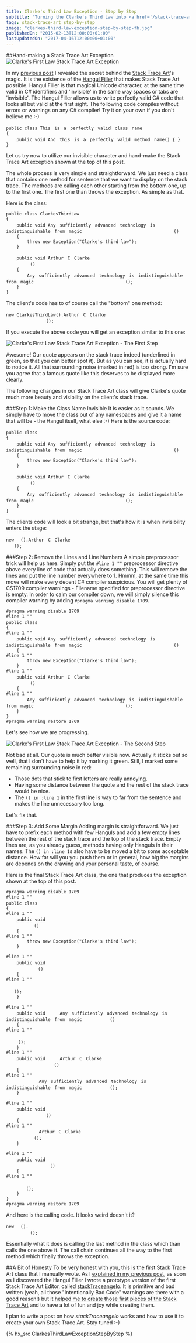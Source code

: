 ```yaml
---
title: Clarke's Third Law Exception - Step by Step
subtitle: "Turning the Clarke's Third Law into <a href='/stack-trace-art'>Stack Trace Art</a>. One step at the time."
tags: stack-trace-art step-by-step
image: "clarkes-third-law-exception-step-by-step-fb.jpg"
publishedOn: "2015-02-13T12:00:00+01:00"
lastUpdatedOn: "2017-04-16T12:00:00+01:00"
---
```

##Hand-making a Stack Trace Art Exception
![Clarke's First Law Stack Trace Art Exception](/resources/clarkes-third-law-exception-step-by-step/clarkes-third-law-exception-stack-trace-art-on-view-detail.png)

In my [previous post](/his-majesty-hangul-the-filler) I revealed the secret behind the [Stack Trace Art](/stack-trace-art)'s magic. It is the existence of the [Hangul Filler](http://www.fileformat.info/info/unicode/char/3164/index.htm) that makes Stack Trace Art possible. Hangul Filler is that magical Unicode character, at the same time valid in C# identifiers and 'invisible' in the same way spaces or tabs are 'invisible'. The Hangul Filler allows us to write perfectly valid C# code that looks all but valid at the first sight. The following code compiles without errors or warnings on any C# compiler! Try it on your own if you don't believe me :-)

    public class Thisㅤisㅤaㅤperfectlyㅤvalidㅤclassㅤname
    {
        public void Andㅤthisㅤisㅤaㅤperfectlyㅤvalidㅤmethodㅤname() { }
    }

<script type="text/javascript">
if(navigator.userAgent.toLowerCase().indexOf('firefox') > -1)
{
    document.write
    ("<p class='alert alert-danger'>I see that you use Firefox. Unfortunately Firefox does not render the Hangul Filler properly. I'll report that to the Firefox team. Meanwhile, if you want to get a feeling how the code in this post looks like, open this web page in some other browser. I tested the page in Chrome and Internet Explorer and they both render the Hangul Filler properly. Basically, the code given above should look like this (I just replaced Hangul Fillers with spaces):</p>");
    
    document.write
    ("<pre><code>public class This is a perfectly valid class name\n" +
     "{\n" +
     "    public void And this is a perfectly valid method name() { }\n" +
     "}</code></pre>");
}
</script>
    
Let us try now to utilize our invisible character and hand-make the Stack Trace Art exception shown at the top of this post.

The whole process is very simple and straightforward. We just need a class that contains one method for sentence that we want to display on the stack trace. The methods are calling each other starting from the bottom one, up to the first one. The first one than throws the exception. As simple as that.

Here is the class:

    public class ClarkesThirdLaw
    {
        public void Anyㅤsufficientlyㅤadvancedㅤtechnologyㅤisㅤindistinguishableㅤfromㅤmagicㅤㅤㅤㅤㅤㅤㅤㅤㅤㅤㅤㅤㅤㅤㅤㅤㅤㅤㅤㅤㅤㅤㅤ()
        {
            throw new Exception("Clarke's third law");
        }

        public void ArthurㅤCㅤClarkeㅤㅤㅤㅤㅤㅤㅤㅤㅤㅤㅤㅤㅤㅤㅤㅤㅤㅤㅤㅤㅤㅤㅤㅤㅤㅤㅤㅤㅤㅤㅤ()
        {
            Anyㅤsufficientlyㅤadvancedㅤtechnologyㅤisㅤindistinguishableㅤfromㅤmagicㅤㅤㅤㅤㅤㅤㅤㅤㅤㅤㅤㅤㅤㅤㅤㅤㅤㅤㅤㅤㅤㅤㅤ();
        }
    }

The client's code has to of course call the "bottom" one method:

    new ClarkesThirdLaw().ArthurㅤCㅤClarkeㅤㅤㅤㅤㅤㅤㅤㅤㅤㅤㅤㅤㅤㅤㅤㅤㅤㅤㅤㅤㅤㅤㅤㅤㅤㅤㅤㅤㅤㅤㅤ();

If you execute the above code you will get an exception similar to this one:

![Clarke's First Law Stack Trace Art Exception - The First Step](/resources/clarkes-third-law-exception-step-by-step/clarkes-third-law-exception-stack-trace-art-first-step.png)

Awesome! Our quote appears on the stack trace indeed (underlined in green, so that you can better spot it). But as you can see, it is actually hard to notice it. All that surrounding noise (marked in red) is too strong. I'm sure you agree that a famous quote like this deserves to be displayed more clearly.

The following changes in our Stack Trace Art class will give Clarke's quote much more beauty and visibility on the client's stack trace.

###Step 1: Make the Class Name Invisible
It is easier as it sounds. We simply have to move the class out of any namespaces and give it a name that will be - the Hangul itself, what else :-) Here is the source code:

    public class ㅤ
    {
        public void Anyㅤsufficientlyㅤadvancedㅤtechnologyㅤisㅤindistinguishableㅤfromㅤmagicㅤㅤㅤㅤㅤㅤㅤㅤㅤㅤㅤㅤㅤㅤㅤㅤㅤㅤㅤㅤㅤㅤㅤ()
        {
            throw new Exception("Clarke's third law");
        }

        public void ArthurㅤCㅤClarkeㅤㅤㅤㅤㅤㅤㅤㅤㅤㅤㅤㅤㅤㅤㅤㅤㅤㅤㅤㅤㅤㅤㅤㅤㅤㅤㅤㅤㅤㅤㅤ()
        {
            Anyㅤsufficientlyㅤadvancedㅤtechnologyㅤisㅤindistinguishableㅤfromㅤmagicㅤㅤㅤㅤㅤㅤㅤㅤㅤㅤㅤㅤㅤㅤㅤㅤㅤㅤㅤㅤㅤㅤㅤ();
        }
    }

The clients code will look a bit strange, but that's how it is when invisibility enters the stage:

    new ㅤ().ArthurㅤCㅤClarkeㅤㅤㅤㅤㅤㅤㅤㅤㅤㅤㅤㅤㅤㅤㅤㅤㅤㅤㅤㅤㅤㅤㅤㅤㅤㅤㅤㅤㅤㅤㅤ();

###Step 2: Remove the Lines and Line Numbers
A simple preprocessor trick will help us here. Simply put the `#line 1 ""` preprocessor directive above every line of code that actually does something. This will remove the lines and put the line number everywhere to 1. Hmmm, at the same time this move will make every decent C# compiler suspicious. You will get plenty of CS1709 compiler warnings - Filename specified for preprocessor directive is empty. In order to calm our compiler down, we will simply silence this compiler warning by adding `#pragma warning disable 1709`.

    #pragma warning disable 1709
    #line 1 ""
    public class ㅤ
    {
    #line 1 ""
        public void Anyㅤsufficientlyㅤadvancedㅤtechnologyㅤisㅤindistinguishableㅤfromㅤmagicㅤㅤㅤㅤㅤㅤㅤㅤㅤㅤㅤㅤㅤㅤㅤㅤㅤㅤㅤㅤㅤㅤㅤ()
        {
    #line 1 ""
            throw new Exception("Clarke's third law");
        }
    #line 1 ""
        public void ArthurㅤCㅤClarkeㅤㅤㅤㅤㅤㅤㅤㅤㅤㅤㅤㅤㅤㅤㅤㅤㅤㅤㅤㅤㅤㅤㅤㅤㅤㅤㅤㅤㅤㅤㅤ()
        {
    #line 1 ""
            Anyㅤsufficientlyㅤadvancedㅤtechnologyㅤisㅤindistinguishableㅤfromㅤmagicㅤㅤㅤㅤㅤㅤㅤㅤㅤㅤㅤㅤㅤㅤㅤㅤㅤㅤㅤㅤㅤㅤㅤ();
        }
    }
    #pragma warning restore 1709

Let's see how we are progressing.

![Clarke's First Law Stack Trace Art Exception - The Second Step](/resources/clarkes-third-law-exception-step-by-step/clarkes-third-law-exception-stack-trace-art-second-step.png)

Not bad at all. Our quote is much better visible now. Actually it sticks out so well, that I don't have to help it by marking it green. Still, I marked some remaining surrounding noise in red:

- Those dots that stick to first letters are really annoying.
- Having some distance between the quote and the rest of the stack trace would be nice.
- The `() in :line 1` in the first line is way to far from the sentence and makes the line unnecessary too long.

Let's fix that.

###Step 3: Add Some Margin
Adding margin is straightforward. We just have to prefix each method with few Hanguls and add a few empty lines between the rest of the stack trace and the top of the stack trace. Empty lines are, as you already guess, methods having only Hanguls in their names. The `() in :line 1`s also have to be moved a bit to some acceptable distance. How far will you you push them or in general, how big the margins are depends on the drawing and your personal taste, of course.

Here is the final Stack Trace Art class, the one that produces the exception shown at the top of this post.

    #pragma warning disable 1709
    #line 1 ""
    public class ㅤ
    {
    #line 1 ""
        public void ㅤㅤㅤㅤㅤㅤㅤㅤㅤㅤㅤㅤㅤㅤㅤㅤㅤㅤㅤㅤㅤㅤㅤㅤㅤㅤㅤㅤㅤㅤㅤㅤㅤㅤㅤㅤㅤㅤㅤㅤㅤㅤ()
        {
    #line 1 ""
            throw new Exception("Clarke's third law");
        }

    #line 1 ""
        public void ㅤㅤㅤㅤㅤㅤㅤㅤㅤㅤㅤㅤㅤㅤㅤㅤㅤㅤㅤㅤㅤㅤㅤㅤㅤㅤㅤㅤㅤㅤㅤㅤㅤㅤㅤㅤㅤㅤㅤㅤㅤㅤㅤ()
        {
    #line 1 ""
            ㅤㅤㅤㅤㅤㅤㅤㅤㅤㅤㅤㅤㅤㅤㅤㅤㅤㅤㅤㅤㅤㅤㅤㅤㅤㅤㅤㅤㅤㅤㅤㅤㅤㅤㅤㅤㅤㅤㅤㅤㅤㅤ();
        }

    #line 1 ""
        public void ㅤㅤㅤAnyㅤsufficientlyㅤadvancedㅤtechnologyㅤisㅤindistinguishableㅤfromㅤmagicㅤㅤㅤㅤㅤㅤㅤ()
        {
    #line 1 ""
            ㅤㅤㅤㅤㅤㅤㅤㅤㅤㅤㅤㅤㅤㅤㅤㅤㅤㅤㅤㅤㅤㅤㅤㅤㅤㅤㅤㅤㅤㅤㅤㅤㅤㅤㅤㅤㅤㅤㅤㅤㅤㅤㅤ();
        }
    #line 1 ""
        public void ㅤㅤㅤArthurㅤCㅤClarkeㅤㅤㅤㅤㅤㅤㅤㅤㅤㅤㅤㅤㅤㅤㅤㅤㅤㅤㅤㅤㅤㅤㅤㅤㅤㅤㅤㅤㅤㅤㅤㅤㅤㅤ()
        {
    #line 1 ""
            ㅤㅤㅤAnyㅤsufficientlyㅤadvancedㅤtechnologyㅤisㅤindistinguishableㅤfromㅤmagicㅤㅤㅤㅤㅤㅤㅤ();
        }

    #line 1 ""
        public void ㅤㅤㅤㅤㅤㅤㅤㅤㅤㅤㅤㅤㅤㅤㅤㅤㅤㅤㅤㅤㅤㅤㅤㅤㅤㅤㅤㅤㅤㅤㅤㅤㅤㅤㅤㅤㅤㅤㅤㅤㅤㅤㅤㅤㅤ()
        {
    #line 1 ""
            ㅤㅤㅤArthurㅤCㅤClarkeㅤㅤㅤㅤㅤㅤㅤㅤㅤㅤㅤㅤㅤㅤㅤㅤㅤㅤㅤㅤㅤㅤㅤㅤㅤㅤㅤㅤㅤㅤㅤㅤㅤㅤ();
        }

    #line 1 ""
        public void ㅤㅤㅤㅤㅤㅤㅤㅤㅤㅤㅤㅤㅤㅤㅤㅤㅤㅤㅤㅤㅤㅤㅤㅤㅤㅤㅤㅤㅤㅤㅤㅤㅤㅤㅤㅤㅤㅤㅤㅤㅤㅤㅤㅤㅤㅤ()
        {
    #line 1 ""
            ㅤㅤㅤㅤㅤㅤㅤㅤㅤㅤㅤㅤㅤㅤㅤㅤㅤㅤㅤㅤㅤㅤㅤㅤㅤㅤㅤㅤㅤㅤㅤㅤㅤㅤㅤㅤㅤㅤㅤㅤㅤㅤㅤㅤㅤ();
        }
    }
    #pragma warning restore 1709

And here is the calling code. It looks weird doesn't it?

    new ㅤ().ㅤㅤㅤㅤㅤㅤㅤㅤㅤㅤㅤㅤㅤㅤㅤㅤㅤㅤㅤㅤㅤㅤㅤㅤㅤㅤㅤㅤㅤㅤㅤㅤㅤㅤㅤㅤㅤㅤㅤㅤㅤㅤㅤㅤㅤㅤ();

Essentially what it does is calling the last method in the class which than calls the one above it. The call chain continues all the way to the first method which finally throws the exception.

##A Bit of Honesty
To be very honest with you, this is the first Stack Trace Art class that I manually wrote. As I [explained in my previous post](/his-majesty-hangul-the-filler#putting-it-all-together), as soon as I discovered the Hangul Filler I wrote a prototype version of the first Stack Trace Art Editor, called [stackTraceangelo](https://github.com/ironcev/stackTraceangelo). It is primitive and bad written (yeah, all those "Intentionally Bad Code" warnings are there with a good reason!) but it [helped me to create those first pieces of the Stack Trace Art](/stack-trace-art) and to have a lot of fun and joy while creating them.

I plan to write a post on how *stackTraceangelo* works and how to use it to create your own Stack Trace Art. Stay tuned :-)

{% hx_src ClarkesThirdLawExceptionStepByStep %}